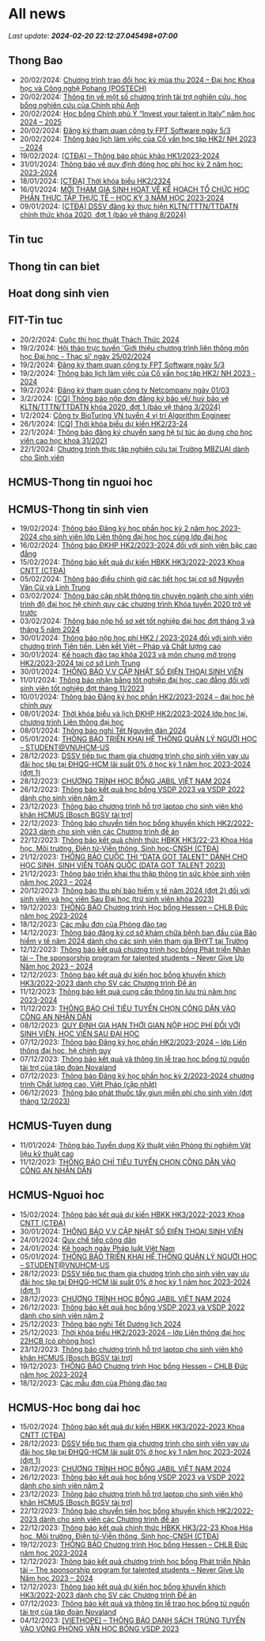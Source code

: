 # All news
_Last update: **2024-02-20 22:12:27.045498+07:00**_
## Thong Bao
* 20/02/2024: [Chương trình trao đổi học kỳ mùa thu 2024 – Đại học Khoa học và Công nghệ Pohang (POSTECH)](https://www.ctda.hcmus.edu.vn/vi/2024/02/chuong-trinh-trao-doi-hoc-ky-mua-thu-2024-dai-hoc-khoa-hoc-va-cong-nghe-pohang-postech/)
* 20/02/2024: [Thông tin về một số chương trình tài trợ nghiên cứu, học bổng nghiên cứu của Chính phủ Anh](https://www.ctda.hcmus.edu.vn/vi/2024/02/thong-tin-ve-mot-so-chuong-trinh-tai-tro-nghien-cuu-hoc-bong-nghien-cuu-cua-chinh-phu-anh/)
* 20/02/2024: [Học bổng Chính phủ Ý “Invest your talent in Italy” năm học 2024 – 2025](https://www.ctda.hcmus.edu.vn/vi/2024/02/hoc-bong-chinh-phu-y-invest-your-talent-in-italy-nam-hoc-2024-2025/)
* 20/02/2024: [Đăng ký tham quan công ty FPT Software ngày 5/3](https://www.ctda.hcmus.edu.vn/vi/2024/02/dang-ky-tham-quan-cong-ty-fpt-software-ngay-5-3/)
* 20/02/2024: [Thông báo lịch làm việc của Cố vấn học tập HK2/ NH 2023 – 2024](https://www.ctda.hcmus.edu.vn/vi/2024/02/thong-bao-lich-lam-viec-cua-co-van-hoc-tap-hk2-nh-2023-2024/)
* 19/02/2024: [[CTĐA] – Thông báo phúc khảo HK1/2023-2024](https://www.ctda.hcmus.edu.vn/vi/2024/02/ctda-thong-bao-phuc-khao-hk1-2023-2024/)
* 31/01/2024: [Thông báo về quy định đóng học phí học kỳ 2 năm học: 2023-2024](https://www.ctda.hcmus.edu.vn/vi/2024/01/thong-bao-ve-quy-dinh-dong-hoc-phi-hoc-ky-2-nam-hoc-2023-2024/)
* 18/01/2024: [[CTĐA] Thời khóa biểu HK2/2324](https://www.ctda.hcmus.edu.vn/vi/2024/01/ctda-thoi-khoa-bieu-hk2-2324/)
* 16/01/2024: [MỜI THAM GIA SINH HOẠT VỀ KẾ HOẠCH TỔ CHỨC HỌC PHẦN THỰC TẬP THỰC TẾ – HỌC KỲ 3 NĂM HỌC 2023-2024](https://www.ctda.hcmus.edu.vn/vi/2024/01/moi-tham-gia-sinh-hoat-ve-ke-hoach-to-chuc-hoc-phan-thuc-tap-thuc-te-hoc-ky-3-nam-hoc-2023-2024/)
* 09/01/2024: [[CTĐA] DSSV đăng ký thực hiện KLTN/TTTN/TTDATN chính thức khóa 2020, đợt 1 (bảo vệ tháng 8/2024)](https://www.ctda.hcmus.edu.vn/vi/2024/01/ctda-dssv-nop-don-dang-ky-thuc-hien-kltn-tttn-ttdatn-khoa-2020-dot-1-bao-ve-thang-8-2024/)
## Tin tuc
## Thong tin can biet
## Hoat dong sinh vien
## FIT-Tin tuc
* 20/2/2024: [Cuộc thi học thuật Thách Thức 2024](https://www.fit.hcmus.edu.vn/vn/Default.aspx?tabid=292&newsid=15977)
* 19/2/2024: [Hội thảo trực tuyến 'Giới thiệu chương trình liên thông môn học Đại học - Thạc sĩ' ngày 25/02/2024](https://www.fit.hcmus.edu.vn/vn/Default.aspx?tabid=292&newsid=15973)
* 19/2/2024: [Đăng ký tham quan công ty FPT Software ngày 5/3](https://www.fit.hcmus.edu.vn/vn/Default.aspx?tabid=292&newsid=15967)
* 19/2/2024: [Thông báo lịch làm việc của Cố vấn học tập HK2/ NH 2023 - 2024](https://www.fit.hcmus.edu.vn/vn/Default.aspx?tabid=292&newsid=15966)
* 19/2/2024: [Đăng ký tham quan công ty Netcompany ngày 01/03](https://www.fit.hcmus.edu.vn/vn/Default.aspx?tabid=292&newsid=15965)
* 3/2/2024: [[CQ] Thông báo nộp đơn đăng ký bảo vệ/ huỷ bảo vệ KLTN/TTTN/TTDATN khóa 2020, đợt 1 (bảo vệ tháng 3/2024)](https://www.fit.hcmus.edu.vn/vn/Default.aspx?tabid=292&newsid=15947)
* 1/2/2024: [Công ty BioTuring VN tuyển 4 vị trí Algorithm Engineer](https://www.fit.hcmus.edu.vn/vn/Default.aspx?tabid=292&newsid=15937)
* 26/1/2024: [[CQ] Thời khóa biểu dự kiến HK2/23-24](https://www.fit.hcmus.edu.vn/vn/Default.aspx?tabid=292&newsid=15924)
* 22/1/2024: [Thông báo đăng ký chuyển sang hệ tự túc áp dụng cho học viên cao học khoá 31/2021](https://www.fit.hcmus.edu.vn/vn/Default.aspx?tabid=292&newsid=15919)
* 22/1/2024: [Chương trình thực tập nghiên cứu tại Trường MBZUAI dành cho Sinh viên](https://www.fit.hcmus.edu.vn/vn/Default.aspx?tabid=292&newsid=15917)
## HCMUS-Thong tin nguoi hoc
## HCMUS-Thong tin sinh vien
* 19/02/2024: [Thông báo Đăng ký học phần học kỳ 2 năm học 2023-2024 cho sinh viên lớp Liên thông đại học học cùng lớp đại học](https://hcmus.edu.vn/thong-bao-dang-ky-hoc-phan-hoc-ky-2-nam-hoc-2023-2024-cho-sinh-vien-lop-lien-thong-dai-hoc-hoc-cung-lop-dai-hoc/)
* 16/02/2024: [Thông báo ĐKHP HK2/2023-2024 đối với sinh viên bậc cao đẳng](https://hcmus.edu.vn/thong-bao-dkhp-hk2-2023-2024-doi-voi-sinh-vien-bac-cao-dang/)
* 15/02/2024: [Thông báo kết quả dự kiến HBKK HK3/2022-2023 Khoa CNTT (CTĐA)](https://hcmus.edu.vn/thong-bao-ket-qua-du-kien-hbkk-hk3-2022-2023-khoa-cntt-ctda/)
* 05/02/2024: [Thông báo điều chỉnh giờ các tiết học tại cơ sở Nguyễn Văn Cừ và Linh Trung](https://hcmus.edu.vn/thong-bao-dieu-chinh-gio-cac-tiet-hoc-tai-co-so-nguyen-van-cu-va-linh-trung/)
* 03/02/2024: [Thông báo cập nhật thông tin chuyên ngành cho sinh viên trình độ đại học hệ chính quy các chương trình Khóa tuyển 2020 trở về trước](https://hcmus.edu.vn/thong-bao-cap-nhat-thong-tin-chuyen-nganh-cho-sinh-vien-trinh-do-dai-hoc-he-chinh-quy-cac-chuong-trinh-khoa-tuyen-2020-tro-ve-truoc/)
* 03/02/2024: [Thông báo nộp hồ sơ xét tốt nghiệp đại hoc đợt tháng 3 và tháng 5 năm 2024](https://hcmus.edu.vn/thong-bao-nop-ho-so-xet-tot-nghiep-dai-hoc-dot-thang-3-va-thang-5-nam-2024/)
* 30/01/2024: [Thông báo nộp học phí HK2 / 2023-2024 đối với sinh viên chương trình Tiên tiến, Liên kết Việt – Pháp và Chất lượng cao](https://hcmus.edu.vn/thong-bao-nop-hoc-phi-hk2-2023-2024-doi-voi-sinh-vien-chuong-trinh-tien-tien-lien-ket-viet-phap-va-chat-luong-cao/)
* 30/01/2024: [Kế hoạch đào tạo khóa 2023 và môn chung mở trong HK2/2023-2024 tại cơ sở Linh Trung](https://hcmus.edu.vn/ke-hoach-dao-tao-khoa-2023-va-mon-chung-mo-trong-hk2-2023-2024-tai-co-so-linh-trung/)
* 30/01/2024: [THÔNG BÁO V.V CẬP NHẬT SỐ ĐIỆN THOẠI SINH VIÊN](https://hcmus.edu.vn/thong-bao-v-v-cap-nhat-so-dien-thoai-sinh-vien/)
* 11/01/2024: [Thông báo nhận bằng tốt nghiệp đại học, cao đẳng đối với sinh viên tốt nghiệp đợt tháng 11/2023](https://hcmus.edu.vn/thong-bao-nhan-bang-tot-nghiep-dai-hoc-cao-dang-doi-voi-sinh-vien-tot-nghiep-dot-thang-11-2023/)
* 10/01/2024: [Thông báo Đăng ký học phần HK2/2023-2024 – đại học hệ chính quy](https://hcmus.edu.vn/thong-bao-dang-ky-hoc-phan-hk2-2023-2024-dai-hoc-he-chinh-quy/)
* 08/01/2024: [Thời khóa biểu và lịch ĐKHP HK2/2023-2024 lớp học lại, chương trình Liên thông đại học](https://hcmus.edu.vn/thoi-khoa-bieu-va-lich-dkhp-hk2-2023-2024-lop-hoc-lai-chuong-trinh-lien-thong-dai-hoc/)
* 08/01/2024: [Thông báo nghỉ Tết Nguyên đán 2024](https://hcmus.edu.vn/thong-bao-nghi-tet-nguyen-dan-2024/)
* 05/01/2024: [THÔNG BÁO TRIỂN KHAI HỆ THỐNG QUẢN LÝ NGƯỜI HỌC – STUDENT@VNUHCM-US](https://hcmus.edu.vn/thong-bao-trien-khai-he-thong-quan-ly-nguoi-hoc-studentvnuhcm-us/)
* 28/12/2023: [DSSV tiếp tục tham gia chương trình cho sinh viên vay ưu đãi học tập tại ĐHQG-HCM lãi suất 0% ở học kỳ 1 năm học 2023-2024 (đợt 1)](https://hcmus.edu.vn/dssv-tiep-tuc-tham-gia-chuong-trinh-cho-sinh-vien-vay-uu-dai-hoc-tap-tai-dhqg-hcm-lai-suat-0-o-hoc-ky-1-nam-hoc-2023-2024-dot-1/)
* 28/12/2023: [CHƯƠNG TRÌNH HỌC BỔNG JABIL VIỆT NAM 2024](https://hcmus.edu.vn/chuong-trinh-hoc-bong-jabil-viet-nam-2024/)
* 26/12/2023: [Thông báo kết quả học bổng VSDP 2023 và VSDP 2022 dành cho sinh viên năm 2](https://hcmus.edu.vn/thong-bao-ket-qua-hoc-bong-vsdp-2023-va-vsdp-2022-danh-cho-sinh-vien-nam-2/)
* 23/12/2023: [Thông báo chương trình hỗ trợ laptop cho sinh viên khó khăn HCMUS [Bosch BGSV tài trợ]](https://hcmus.edu.vn/thong-bao-chuong-trinh-ho-tro-laptop-cho-sinh-vien-kho-khan-hcmus-bosch-bgsv-tai-tro/)
* 22/12/2023: [Thông báo chuyển tiền học bổng khuyến khích HK2/2022-2023 dành cho sinh viên các Chương trình đề án](https://hcmus.edu.vn/thong-bao-chuyen-tien-hoc-bong-khuyen-khich-hk-2022-2022-danh-cho-sinh-vien-chuong-trinh-de-an/)
* 22/12/2023: [Thông báo kết quả chính thức HBKK HK3/22-23 Khoa Hóa học, Môi trường, Điện tử-Viễn thông, Sinh học-CNSH (CTĐA)](https://hcmus.edu.vn/thong-bao-ket-qua-chinh-thuc-hbkk-hk3-22-23-khoa-hoa-hoc-moi-truong-dien-tu-vien-thong-sinh-hoc-cnsh-ctda/)
* 21/12/2023: [THÔNG BÁO CUỘC THI “DATA GOT TALENT” DÀNH CHO HỌC SINH, SINH VIÊN TOÀN QUỐC (DATA GOT TALENT 2023)](https://hcmus.edu.vn/thong-bao-cuoc-thi-data-got-talent-danh-cho-hoc-sinh-sinh-vien-toan-quoc-data-got-talent-2023/)
* 21/12/2023: [Thông báo triển khai thu thập thông tin sức khỏe sinh viên năm học 2023 – 2024](https://hcmus.edu.vn/thong-bao-trien-khai-thu-thap-thong-tin-suc-khoe-sinh-vien-nam-hoc-2023-2024/)
* 20/12/2023: [Thông báo thu phí bảo hiểm y tế năm 2024 (đợt 2) đối với sinh viên và học viên Sau Đại học (trừ sinh viên khóa 2023)](https://hcmus.edu.vn/40210-2/)
* 19/12/2023: [THÔNG BÁO Chương trình Học bổng Hessen – CHLB Đức năm học 2023-2024](https://hcmus.edu.vn/thong-bao-chuong-trinh-hoc-bong-hessen-chlb-duc-nam-hoc-2023-2024/)
* 18/12/2023: [Các mẫu đơn của Phòng đào tạo](https://hcmus.edu.vn/cac-mau-don-cua-phong-dao-tao/)
* 14/12/2023: [Thông báo đăng ký cơ sở khám chữa bệnh ban đầu của Bảo hiểm y tế năm 2024 dành cho các sinh viên tham gia BHYT tại Trường](https://hcmus.edu.vn/thong-bao-dang-ky-co-so-kham-chua-benh-ban-dau-cua-bao-hiem-y-te-nam-2024-danh-cho-cac-sinh-vien-tham-gia-bhyt-tai-truong/)
* 12/12/2023: [Thông báo kết quả chương trình học bổng Phát triển Nhân tài – The sponsorship program for talented students – Never Give Up Năm học 2023 – 2024](https://hcmus.edu.vn/thong-bao-ket-qua-chuong-trinh-hoc-bong-phat-trien-nhan-tai-the-sponsorship-program-for-talented-students-never-give-up-nam-hoc-2023-2024/)
* 12/12/2023: [Thông báo kết quả dự kiến học bổng khuyến khích HK3/2022-2023 dành cho SV các Chương trình Đề án](https://hcmus.edu.vn/thong-bao-ket-qua-du-kien-hoc-bong-khuyen-khich-hk3-202-2023-danh-cho-sv-chuong-trinh-de-an/)
* 11/12/2023: [Thông báo kết quả cung cấp thông tin lưu trú năm học 2023-2024](https://hcmus.edu.vn/thong-bao-ket-qua-cung-cap-thong-tin-luu-tru-nam-hoc-2023-2024/)
* 11/12/2023: [THÔNG BÁO CHỈ TIÊU TUYỂN CHỌN CÔNG DÂN VÀO CÔNG AN NHÂN DÂN](https://hcmus.edu.vn/thong-bao-chi-tieu-tuyen-chon-cong-dan-vao-cong-an-nhan-dan/)
* 08/12/2023: [QUY ĐỊNH GIA HẠN THỜI GIAN NỘP HỌC PHÍ ĐỐI VỚI SINH VIÊN, HỌC VIÊN SAU ĐẠI HỌC](https://hcmus.edu.vn/quy-dinh-gia-han-thoi-gian-nop-hoc-phi-doi-voi-sinh-vien-hoc-vien-sau-dai-hoc-2/)
* 07/12/2023: [Thông báo Đăng ký học phần HK2/2023-2024 – lớp Liên thông đại học, hệ chính quy](https://hcmus.edu.vn/thong-bao-dang-ky-hoc-phan-hk2-2023-2024-lop-lien-thong-dai-hoc-he-chinh-quy/)
* 07/12/2023: [Thông báo kết quả và thông tin lễ trao học bổng từ nguồn tài trợ của tập đoàn Novaland](https://hcmus.edu.vn/thong-bao-ket-qua-va-thong-tin-le-trao-hoc-bong-tu-nguon-tai-tro-cua-tap-doan-novaland/)
* 07/12/2023: [Thông báo Đăng ký học phần học kỳ 2/2023-2024 chương trình Chất lượng cao, Việt Pháp (cập nhật)](https://hcmus.edu.vn/thong-bao-dang-ky-hoc-phan-hoc-ky-2-2023-2024-chuong-trinh-chat-luong-cao-viet-phap-cap-nhat-moi/)
* 06/12/2023: [Thông báo phát thuốc tẩy giun miễn phí cho sinh viên (đợt tháng 12/2023)](https://hcmus.edu.vn/thong-bao-phat-thuoc-tay-giun-mien-phi-cho-sinh-vien-dot-thang-12-2023/)
## HCMUS-Tuyen dung
* 11/01/2024: [Thông báo Tuyển dụng Kỹ thuật viên Phòng thí nghiệm Vật liệu kỹ thuật cao](https://hcmus.edu.vn/thong-bao-tuyen-dung-ky-thuat-vien-phong-thi-nghiem-vat-lieu-ky-thuat-cao/)
* 11/12/2023: [THÔNG BÁO CHỈ TIÊU TUYỂN CHỌN CÔNG DÂN VÀO CÔNG AN NHÂN DÂN](https://hcmus.edu.vn/thong-bao-chi-tieu-tuyen-chon-cong-dan-vao-cong-an-nhan-dan/)
## HCMUS-Nguoi hoc
* 15/02/2024: [Thông báo kết quả dự kiến HBKK HK3/2022-2023 Khoa CNTT (CTĐA)](https://hcmus.edu.vn/thong-bao-ket-qua-du-kien-hbkk-hk3-2022-2023-khoa-cntt-ctda/)
* 30/01/2024: [THÔNG BÁO V.V CẬP NHẬT SỐ ĐIỆN THOẠI SINH VIÊN](https://hcmus.edu.vn/thong-bao-v-v-cap-nhat-so-dien-thoai-sinh-vien/)
* 24/01/2024: [Quy chế tiếp công dân](https://hcmus.edu.vn/quy-che-tiep-cong-dan/)
* 24/01/2024: [Kế hoạch ngày Pháp luật Việt Nam](https://hcmus.edu.vn/ke-hoach-ngay-phap-luat-viet-nam/)
* 05/01/2024: [THÔNG BÁO TRIỂN KHAI HỆ THỐNG QUẢN LÝ NGƯỜI HỌC – STUDENT@VNUHCM-US](https://hcmus.edu.vn/thong-bao-trien-khai-he-thong-quan-ly-nguoi-hoc-studentvnuhcm-us/)
* 28/12/2023: [DSSV tiếp tục tham gia chương trình cho sinh viên vay ưu đãi học tập tại ĐHQG-HCM lãi suất 0% ở học kỳ 1 năm học 2023-2024 (đợt 1)](https://hcmus.edu.vn/dssv-tiep-tuc-tham-gia-chuong-trinh-cho-sinh-vien-vay-uu-dai-hoc-tap-tai-dhqg-hcm-lai-suat-0-o-hoc-ky-1-nam-hoc-2023-2024-dot-1/)
* 28/12/2023: [CHƯƠNG TRÌNH HỌC BỔNG JABIL VIỆT NAM 2024](https://hcmus.edu.vn/chuong-trinh-hoc-bong-jabil-viet-nam-2024/)
* 26/12/2023: [Thông báo kết quả học bổng VSDP 2023 và VSDP 2022 dành cho sinh viên năm 2](https://hcmus.edu.vn/thong-bao-ket-qua-hoc-bong-vsdp-2023-va-vsdp-2022-danh-cho-sinh-vien-nam-2/)
* 25/12/2023: [Thông báo nghỉ Tết Dương lịch 2024](https://hcmus.edu.vn/thong-bao-nghi-tet-duong-lich-2024/)
* 25/12/2023: [Thời khóa biểu HK2/2023-2024 – lớp Liên thông đại học 22HCB (có phòng học)](https://hcmus.edu.vn/thoi-khoa-bieu-hk2-2023-2024-lop-lien-thong-dai-hoc-22hcb-co-phong-hoc/)
* 23/12/2023: [Thông báo chương trình hỗ trợ laptop cho sinh viên khó khăn HCMUS [Bosch BGSV tài trợ]](https://hcmus.edu.vn/thong-bao-chuong-trinh-ho-tro-laptop-cho-sinh-vien-kho-khan-hcmus-bosch-bgsv-tai-tro/)
* 19/12/2023: [THÔNG BÁO Chương trình Học bổng Hessen – CHLB Đức năm học 2023-2024](https://hcmus.edu.vn/thong-bao-chuong-trinh-hoc-bong-hessen-chlb-duc-nam-hoc-2023-2024/)
* 18/12/2023: [Các mẫu đơn của Phòng đào tạo](https://hcmus.edu.vn/cac-mau-don-cua-phong-dao-tao/)
## HCMUS-Hoc bong dai hoc
* 15/02/2024: [Thông báo kết quả dự kiến HBKK HK3/2022-2023 Khoa CNTT (CTĐA)](https://hcmus.edu.vn/thong-bao-ket-qua-du-kien-hbkk-hk3-2022-2023-khoa-cntt-ctda/)
* 28/12/2023: [DSSV tiếp tục tham gia chương trình cho sinh viên vay ưu đãi học tập tại ĐHQG-HCM lãi suất 0% ở học kỳ 1 năm học 2023-2024 (đợt 1)](https://hcmus.edu.vn/dssv-tiep-tuc-tham-gia-chuong-trinh-cho-sinh-vien-vay-uu-dai-hoc-tap-tai-dhqg-hcm-lai-suat-0-o-hoc-ky-1-nam-hoc-2023-2024-dot-1/)
* 28/12/2023: [CHƯƠNG TRÌNH HỌC BỔNG JABIL VIỆT NAM 2024](https://hcmus.edu.vn/chuong-trinh-hoc-bong-jabil-viet-nam-2024/)
* 26/12/2023: [Thông báo kết quả học bổng VSDP 2023 và VSDP 2022 dành cho sinh viên năm 2](https://hcmus.edu.vn/thong-bao-ket-qua-hoc-bong-vsdp-2023-va-vsdp-2022-danh-cho-sinh-vien-nam-2/)
* 23/12/2023: [Thông báo chương trình hỗ trợ laptop cho sinh viên khó khăn HCMUS [Bosch BGSV tài trợ]](https://hcmus.edu.vn/thong-bao-chuong-trinh-ho-tro-laptop-cho-sinh-vien-kho-khan-hcmus-bosch-bgsv-tai-tro/)
* 22/12/2023: [Thông báo chuyển tiền học bổng khuyến khích HK2/2022-2023 dành cho sinh viên các Chương trình đề án](https://hcmus.edu.vn/thong-bao-chuyen-tien-hoc-bong-khuyen-khich-hk-2022-2022-danh-cho-sinh-vien-chuong-trinh-de-an/)
* 22/12/2023: [Thông báo kết quả chính thức HBKK HK3/22-23 Khoa Hóa học, Môi trường, Điện tử-Viễn thông, Sinh học-CNSH (CTĐA)](https://hcmus.edu.vn/thong-bao-ket-qua-chinh-thuc-hbkk-hk3-22-23-khoa-hoa-hoc-moi-truong-dien-tu-vien-thong-sinh-hoc-cnsh-ctda/)
* 19/12/2023: [THÔNG BÁO Chương trình Học bổng Hessen – CHLB Đức năm học 2023-2024](https://hcmus.edu.vn/thong-bao-chuong-trinh-hoc-bong-hessen-chlb-duc-nam-hoc-2023-2024/)
* 12/12/2023: [Thông báo kết quả chương trình học bổng Phát triển Nhân tài – The sponsorship program for talented students – Never Give Up Năm học 2023 – 2024](https://hcmus.edu.vn/thong-bao-ket-qua-chuong-trinh-hoc-bong-phat-trien-nhan-tai-the-sponsorship-program-for-talented-students-never-give-up-nam-hoc-2023-2024/)
* 12/12/2023: [Thông báo kết quả dự kiến học bổng khuyến khích HK3/2022-2023 dành cho SV các Chương trình Đề án](https://hcmus.edu.vn/thong-bao-ket-qua-du-kien-hoc-bong-khuyen-khich-hk3-202-2023-danh-cho-sv-chuong-trinh-de-an/)
* 07/12/2023: [Thông báo kết quả và thông tin lễ trao học bổng từ nguồn tài trợ của tập đoàn Novaland](https://hcmus.edu.vn/thong-bao-ket-qua-va-thong-tin-le-trao-hoc-bong-tu-nguon-tai-tro-cua-tap-doan-novaland/)
* 04/12/2023: [[VIETHOPE] – THÔNG BÁO DANH SÁCH TRÚNG TUYỂN VÀO VÒNG PHỎNG VẤN HỌC BỔNG VSDP 2023](https://hcmus.edu.vn/viethope-thong-bao-danh-sach-trung-tuyen-vao-vong-phong-van-hoc-bong-vsdp-2023/)
